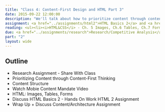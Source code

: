 ```yaml
---
title: "Class 4: Content-First Design and HTML Part 3"
date: 2015-09-22 12:00:00
description: "We'll talk about how to prioritize content through content outlines and sketching.  We'll practice with a hands-on content prioritization exercise.  Finally, we'll finish our HTML lesson."
assignment: <a href="../assignments/html2">HTML Basics 2</a> and <a href="../assignments/content">Content/Architecture</a>
reading: <ul><li><i>HTML&CSS</i> - Ch. 5 Images, Ch.6 Tables, Ch.7 Forms, Ch.8 Extra Markup</li><li><a href="http://alistapart.com/blog/post/content-first-design">Content-First Design by Steph Hay</a></li><li><a href="http://seesparkbox.com/foundry/content_and_style_prototyping_the_rebuild">Content and Style Prototyping by Jeremy Lloyd</a></li><li><a href="http://www.markboulton.co.uk/journal/structure-first-content-always">Structure First. Content Always. by Mark Boulton</a></li><li><a href="http://karenmcgrane.com/2014/01/13/the-mobile-content-mandate/">In Class - We'll Watch the Mobile Content Mandate (Video) by Karen McGrane - 14:30 start, slide 20)</a></li></ul>
due: <a href="../assignments/research">Research/Competitive Analysis</a>
part: "2"
layout: wide
---
```


## Outline

* Research Assignment - Share With Class
* Prioritizing Content through Content-First Thinking
* Content Structure
* Watch Mobie Content Mandate Video
* HTML: Images, Tables, Forms
* Discuss HTML Basics 2 - Hands On Work HTML 2 Assignment
* Wrap Up + Discuss Content/Architecture Assignment